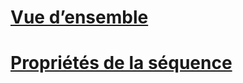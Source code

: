 # [Vue d’ensemble](sequence-numbers.md)  
# [Propriétés de la séquence](sequence-properties-general-page.md)  
